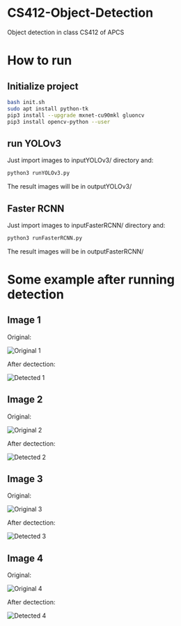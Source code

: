 # CS412-Object-Detection
Object detection in class CS412 of APCS

# How to run

## Initialize project

```bash
bash init.sh
sudo apt install python-tk
pip3 install --upgrade mxnet-cu90mkl gluoncv
pip3 install opencv-python --user
```

## run YOLOv3

Just import images to inputYOLOv3/ directory and:

```bash
python3 runYOLOv3.py
```

The result images will be in outputYOLOv3/

## Faster RCNN

Just import images to inputFasterRCNN/ directory and:

```bash
python3 runFasterRCNN.py
```

The result images will be in outputFasterRCNN/

# Some example after running detection

## Image 1

Original:

![Original 1](https://github.com/phvietan/CS412-Object-Detection/blob/master/example/original1.jpg)

After dectection:

![Detected 1](https://github.com/phvietan/CS412-Object-Detection/blob/master/example/detected1.jpg)

## Image 2

Original:

![Original 2](https://github.com/phvietan/CS412-Object-Detection/blob/master/example/original2.jpg)

After dectection:

![Detected 2](https://github.com/phvietan/CS412-Object-Detection/blob/master/example/detected2.jpg)

## Image 3

Original:

![Original 3](https://github.com/phvietan/CS412-Object-Detection/blob/master/example/original3.jpg)

After dectection:

![Detected 3](https://github.com/phvietan/CS412-Object-Detection/blob/master/example/detected3.jpg)

## Image 4

Original:

![Original 4](https://github.com/phvietan/CS412-Object-Detection/blob/master/example/original4.jpg)

After dectection:

![Detected 4](https://github.com/phvietan/CS412-Object-Detection/blob/master/example/detected4.jpg)
